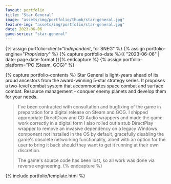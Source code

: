 ```yaml
---
layout: portfolio
title: "Star General"
image: "assets/img/portfolio/thumb/star-general.jpg"
feature-img: "assets/img/portfolio/star-general.jpg"
date: 2023-06-06
game-series: "star-general"
---
```


{% assign portfolio-client="*Independent*, for SNEG" %}
{% assign portfolio-engine="*Proprietary*" %}
{% capture portfolio-date %}{{ "2023-06-06" | date: page.date-format }}{% endcapture %}
{% assign portfolio-platform="PC (Steam, GOG)" %}

{% capture portfolio-contents %}
Star General is light-years ahead of its proud ancestors from the award-winning 5-star strategy series.
It proposes a two-level combat system that accommodates space combat and surface combat. Resource management - conquer enemy planets and develop them for your needs.

> I've been contracted with consultation and bugfixing of the game in preparation for a digital release on Steam and GOG.
> I shipped appropriate DirectDraw and CD Audio wrappers and made the game work correctly in a digital form
> I also rolled out a stub DirectPlay wrapper to remove an invasive dependency on a legacy Windows component not installed in the OS by default,
> gracefully disabling the game's obsolete networking functionality, albeit with an option for the user to bring it back
> should they want to get it running at their own discretion.
>
> The game's source code has been lost, so all work was done via reverse engineering.
{% endcapture %}

{% include portfolio/template.html %}
